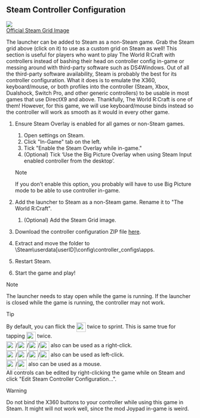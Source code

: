 Steam Controller Configuration
---

![](https://i.imgur.com/Kwm3HEk.png)<br>
[Official Steam Grid Image](https://imgur.com/Kwm3HEk)

The launcher can be added to Steam as a non-Steam game. Grab the Steam grid above (click on it) to use as a custom grid on Steam as well! This section is useful for players who want to play The World R:Craft with controllers instead of bashing their head on controller config in-game or messing around with third-party software such as DS4Windows. Out of all the third-party software availability, Steam is probably the best for its controller configuration. What it does is to emulate the X360, keyboard/mouse, or both profiles into the controller (Steam, Xbox, Dualshock, Switch Pro, and other generic controllers) to be usable in most games that use DirectX9 and above. Thankfully, The World R:Craft is one of them! However, for this game, we will use keyboard/mouse binds instead so the controller will work as smooth as it would in every other game.

1. Ensure Steam Overlay is enabled for all games or non-Steam games.
	1. Open settings on Steam.
	2. Click "In-Game" tab on the left.
	3. Tick "Enable the Steam Overlay while in-game."
	4. (Optional) Tick ‘Use the Big Picture Overlay when using Steam Input enabled controller from the desktop’.
	
	> [!NOTE]
	> If you don’t enable this option, you probably will have to use Big Picture mode to be able to use controller in-game.
	
2. Add the launcher to Steam as a non-Steam game. Rename it to "The World R:Craft".
	1. (Optional) Add the Steam Grid image.
	
3. Download the controller configuration ZIP file [here](https://mega.nz/#!axozQALZ!VMkbhUfncqmgUO7xoBgBG6DUUm-0mdtHh1BkwBCN-Uo).
4. Extract and move the folder to \Steam\userdata\[userID]\config\controller_configs\apps\.
5. Restart Steam.
6. Start the game and play!

> [!NOTE]
> The launcher needs to stay open while the game is running. If the launcher is closed while the game is running, the controller may not work.

> [!TIP]
> By default, you can flick the <img height="25" style="vertical-align:middle" src="/img/controls/x360/360_Left_Stick.png"> twice to sprint. This is same true for tapping <img height="25" style="vertical-align:middle" src="/img/controls/keyboard/key-letter_W.png"> twice.<br>
> <img height="25" style="vertical-align:middle" src="/img/controls/x360/360_X.png">/<img height="25" style="vertical-align:middle" src="/img/controls/ouya/Ouya_U.png">/<img height="25" style="vertical-align:middle" src="/img/controls/switch/Switch_X.png">/<img height="25" style="vertical-align:middle" src="/img/controls/ps4/PS4_Square.png"> also can be used as a right-click.<br>
> <img height="25" style="vertical-align:middle" src="/img/controls/x360/360_RT.png">/<img height="25" style="vertical-align:middle" src="/img/controls/ouya/Ouya_R2.png">/<img height="25" style="vertical-align:middle" src="/img/controls/switch/Switch_RT.png">/<img height="25" style="vertical-align:middle" src="/img/controls/ps4/PS4_R2.png"> also can be used as left-click.<br>
> <img height="25" style="vertical-align:middle" src="/img/controls/x360/360_Right_Stick.png">/<img height="25" style="vertical-align:middle" src="/img/controls/steam/Steam_Right_Track.png"> also can be used as a mouse.<br>
> All controls can be edited by right-clicking the game while on Steam and click "Edit Steam Controller Configuration...".

> [!WARNING]
> Do not bind the X360 buttons to your controller while using this game in Steam. It might will not work well, since the mod Joypad in-game is weird.